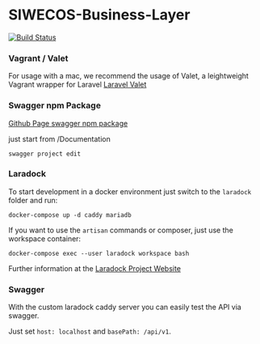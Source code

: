 # SIWECOS-Business-Layer

[![Build Status](https://travis-ci.org/SIWECOS/siwecos-business-layer.svg?branch=master)](https://travis-ci.org/SIWECOS/siwecos-business-layer)

### Vagrant / Valet

For usage with a mac, we recommend the usage of Valet, a leightweight Vagrant wrapper for Laravel
[Laravel Valet](https://github.com/laravel/valet)


### Swagger npm Package
[Github Page swagger npm package](https://www.npmjs.com/package/swagger)

just start from /Documentation

```
swagger project edit
```

### Laradock
To start development in a docker environment just switch to the `laradock` folder and run:

```
docker-compose up -d caddy mariadb
```

If you want to use the `artisan` commands or composer, just use the workspace container:

```
docker-compose exec --user laradock workspace bash
```

Further information at the [Laradock Project Website](https://github.com/laradock/laradock)

### Swagger
With the custom laradock caddy server you can easily test the API via swagger.

Just set `host: localhost` and `basePath: /api/v1`.
